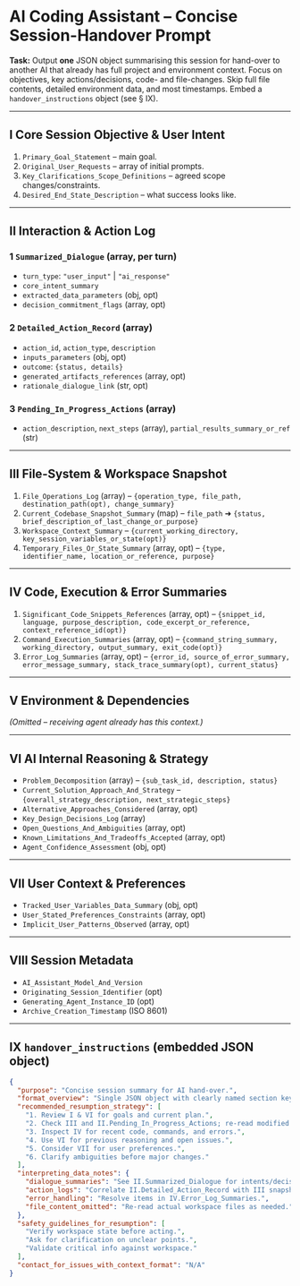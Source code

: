 # AI Coding Assistant – Concise Session-Handover Prompt

**Task:** Output **one** JSON object summarising this session for hand-over to another AI that already has full project and environment context.
Focus on objectives, key actions/decisions, code- and file-changes. Skip full file contents, detailed environment data, and most timestamps.
Embed a `handover_instructions` object (see § IX).

---

## I  Core Session Objective & User Intent

1. `Primary_Goal_Statement` – main goal.
2. `Original_User_Requests` – array of initial prompts.
3. `Key_Clarifications_Scope_Definitions` – agreed scope changes/constraints.
4. `Desired_End_State_Description` – what success looks like.

---

## II  Interaction & Action Log

### 1 `Summarized_Dialogue` (array, per turn)

* `turn_type`: `"user_input"` | `"ai_response"`
* `core_intent_summary`
* `extracted_data_parameters` (obj, opt)
* `decision_commitment_flags` (array, opt)

### 2 `Detailed_Action_Record` (array)

* `action_id`, `action_type`, `description`
* `inputs_parameters` (obj, opt)
* `outcome`: `{status, details}`
* `generated_artifacts_references` (array, opt)
* `rationale_dialogue_link` (str, opt)

### 3 `Pending_In_Progress_Actions` (array)

* `action_description`, `next_steps` (array), `partial_results_summary_or_ref` (str)

---

## III  File-System & Workspace Snapshot

1. `File_Operations_Log` (array) – `{operation_type, file_path, destination_path(opt), change_summary}`
2. `Current_Codebase_Snapshot_Summary` (map) –
   `file_path` ➜ `{status, brief_description_of_last_change_or_purpose}`
3. `Workspace_Context_Summary` – `{current_working_directory, key_session_variables_or_state(opt)}`
4. `Temporary_Files_Or_State_Summary` (array, opt) – `{type, identifier_name, location_or_reference, purpose}`

---

## IV  Code, Execution & Error Summaries

1. `Significant_Code_Snippets_References` (array, opt) – `{snippet_id, language, purpose_description, code_excerpt_or_reference, context_reference_id(opt)}`
2. `Command_Execution_Summaries` (array, opt) – `{command_string_summary, working_directory, output_summary, exit_code(opt)}`
3. `Error_Log_Summaries` (array, opt) – `{error_id, source_of_error_summary, error_message_summary, stack_trace_summary(opt), current_status}`

---

## V  Environment & Dependencies

*(Omitted – receiving agent already has this context.)*

---

## VI  AI Internal Reasoning & Strategy

* `Problem_Decomposition` (array) – `{sub_task_id, description, status}`
* `Current_Solution_Approach_And_Strategy` – `{overall_strategy_description, next_strategic_steps}`
* `Alternative_Approaches_Considered` (array, opt)
* `Key_Design_Decisions_Log` (array)
* `Open_Questions_And_Ambiguities` (array, opt)
* `Known_Limitations_And_Tradeoffs_Accepted` (array, opt)
* `Agent_Confidence_Assessment` (obj, opt)

---

## VII  User Context & Preferences

* `Tracked_User_Variables_Data_Summary` (obj, opt)
* `User_Stated_Preferences_Constraints` (array, opt)
* `Implicit_User_Patterns_Observed` (array, opt)

---

## VIII  Session Metadata

* `AI_Assistant_Model_And_Version`
* `Originating_Session_Identifier` (opt)
* `Generating_Agent_Instance_ID` (opt)
* `Archive_Creation_Timestamp` (ISO 8601)

---

## IX  `handover_instructions` (embedded JSON object)

```json
{
  "purpose": "Concise session summary for AI hand-over.",
  "format_overview": "Single JSON object with clearly named section keys.",
  "recommended_resumption_strategy": [
    "1. Review I & VI for goals and current plan.",
    "2. Check III and II.Pending_In_Progress_Actions; re-read modified files.",
    "3. Inspect IV for recent code, commands, and errors.",
    "4. Use VI for previous reasoning and open issues.",
    "5. Consider VII for user preferences.",
    "6. Clarify ambiguities before major changes."
  ],
  "interpreting_data_notes": {
    "dialogue_summaries": "See II.Summarized_Dialogue for intents/decisions.",
    "action_logs": "Correlate II.Detailed_Action_Record with III snapshots.",
    "error_handling": "Resolve items in IV.Error_Log_Summaries.",
    "file_content_omitted": "Re-read actual workspace files as needed."
  },
  "safety_guidelines_for_resumption": [
    "Verify workspace state before acting.",
    "Ask for clarification on unclear points.",
    "Validate critical info against workspace."
  ],
  "contact_for_issues_with_context_format": "N/A"
}
```

